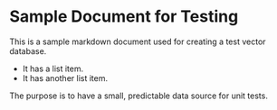 # Sample Document for Testing

This is a sample markdown document used for creating a test vector database.

- It has a list item.
- It has another list item.

The purpose is to have a small, predictable data source for unit tests.
